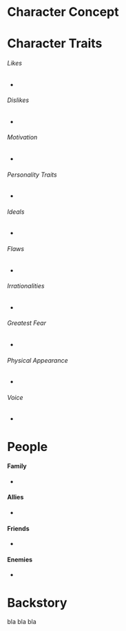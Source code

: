 # Character Concept


# Character Traits

###### Likes
- 

###### Dislikes
- 

###### Motivation
- 

###### Personality Traits
- 

###### Ideals
- 

###### Flaws
- 

###### Irrationalities
- 

###### Greatest Fear
- 

###### Physical Appearance
- 

###### Voice
- 

# People

#### Family
- 

#### Allies
- 

#### Friends
- 

#### Enemies
- 

# Backstory

bla bla bla